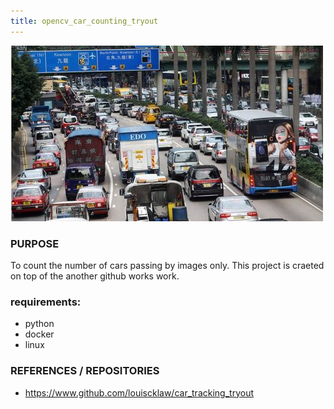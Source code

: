 ```yaml
---
title: opencv_car_counting_tryout
---
```


![](./assets/opencv_car_counting_tryout/thumbnail.png)

### PURPOSE

To count the number of cars passing by images only. This project is craeted on top of the another github works work.

### requirements:

- python
- docker
- linux

### REFERENCES / REPOSITORIES

- https://www.github.com/louiscklaw/car_tracking_tryout
